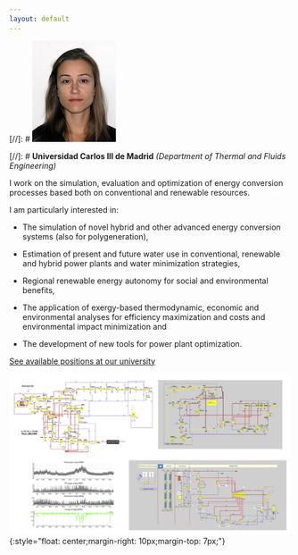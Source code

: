 ```yaml
---
layout: default
---
```


[//]: # ![Fontina Petrakopoulou](/files/fontina_profile.jpg)

[//]: # **Universidad Carlos III de Madrid** *(Department of Thermal and Fluids Engineering)*


I work on the simulation, evaluation and optimization of energy conversion processes
based both on conventional and renewable resources. 

I am particularly interested in:

- The simulation of novel hybrid and other advanced energy conversion systems (also for polygeneration),

- Estimation of present and future water use in conventional, renewable and hybrid power plants and water minimization strategies,

- Regional renewable energy autonomy for social and environmental benefits,

- The application of exergy-based thermodynamic, economic and environmental analyses for efficiency maximization and costs and environmental impact minimization and

- The development of new tools for power plant optimization.

[See available positions at our university](/http://fontina-petrakopoulou.github.io/available-positions/) 

![Fontina Petrakopoulou](/files/simulation_profile.jpg){:style="float: center;margin-right: 10px;margin-top: 7px;"}
